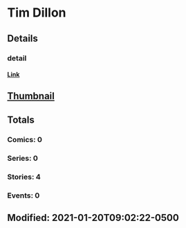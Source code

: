 # Tim  Dillon 
## Details
### detail
#### [Link](http://marvel.com/comics/creators/14173/tim_dillon?utm_campaign=apiRef&utm_source=225578a89fc76f3d20fbffda5d17a88d)
## [Thumbnail](http://i.annihil.us/u/prod/marvel/i/mg/b/40/image_not_available.jpg)
## Totals
### Comics: 0
### Series: 0
### Stories: 4
### Events: 0
## Modified: 2021-01-20T09:02:22-0500
